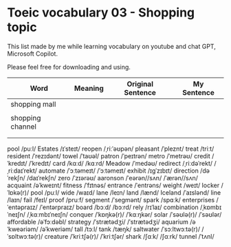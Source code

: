 # Toeic vocabulary 03 - Shopping topic

This list made by me while learning vocabulary on youtube and chat GPT, Microsoft Copilot.

Please feel free for downloading and using.

| Word             | Meaning | Original Sentence | My Sentence |
| ---------------- | ------- | ----------------- | ----------- |
| shopping mall    |         |                   |             |
|                  |         |                   |             |
| shopping channel |         |                   |             |
|                  |         |                   |             |
|                  |         |                   |             |


pool		/puːl/
Estates		/ɪˈsteɪt/
reopen		/ˌriːˈəʊpən/
pleasant	/ˈpleznt/
treat		/triːt/
resident	/ˈrezɪdənt/
towel		/ˈtaʊəl/
patron		/ˈpeɪtrən/
metro		/ˈmetrəʊ/
credit		/ˈkredɪt/		/ˈkredɪt/
card		/kɑːd/			/kɑːrd/
Meadow		/ˈmedəʊ/
redirect	/ˌriːdəˈrekt/		/ˌriːdaɪˈrekt/
automate	/ˈɔːtəmeɪt/		/ˈɔːtəmeɪt/
exhibit		/ɪɡˈzɪbɪt/
direction	/dəˈrekʃn/		/daɪˈrekʃn/
zero		/ˈzɪərəʊ/
aaronson	/ˈeərən//sʌn/ 		/ˈærən//sʌn/
acquaint	/əˈkweɪnt/
fitness		/ˈfɪtnəs/
entrance	/ˈentrəns/
weight		/weɪt/
locker		/ˈlɒkə(r)/
pool		/puːl/
wide		/waɪd/
lane		/leɪn/
land		/lænd/
Iceland		/ˈaɪslənd/
line		/laɪn/
fail		/feɪl/
proof		/pruːf/
segment		/ˈseɡmənt/
spark		/spɑːk/
enterprises	/ˈentəpraɪz/		/ˈentərpraɪz/
board		/bɔːd/			/bɔːrd/
rely		/rɪˈlaɪ/
combination	/ˌkɒmbɪˈneɪʃn/		/ˌkɑːmbɪˈneɪʃn/
conquer		/ˈkɒŋkə(r)/		/ˈkɑːŋkər/
solar		/ˈsəʊlə(r)/		/ˈsəʊlər/
affordable	/əˈfɔːdəbl/
strategy	/ˈstrætədʒi/		/ˈstrætədʒi/
aquarium	/əˈkweəriəm/		/əˈkweriəm/
tall		/tɔːl/
tank		/tæŋk/
saltwater	/ˈsɔːltwɔːtə(r)/ 	/ˈsɒltwɔːtə(r)/
creature	/ˈkriːtʃə(r)/		/ˈkriːtʃər/
shark		/ʃɑːk/			/ʃɑːrk/
tunnel		/ˈtʌnl/












